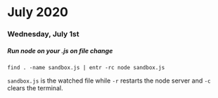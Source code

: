 # July 2020

### **Wednesday, July 1st**
##### Run node on your .js on file change
```
find . -name sandbox.js | entr -rc node sandbox.js
```
`sandbox.js` is the watched file while `-r` restarts the node server and `-c` clears the terminal.